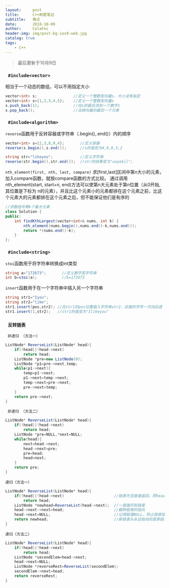 ```yaml
---
layout:     post
title:      C++刷题笔记
subtitle:   难点
date:       2018-10-09
author:     ColaFei
header-img: img/post-bg-ios9-web.jpg
catalog: true
tags:
    - C++
---
```


>最后更新于10月9日

### ```  #include<vector>  ```
相当于一个动态的数组，可以不用指定大小

```c#
vector<int> s;                //定义一个整数型向量s，大小没有指定
vector<int> s={1,2,3,4,5};    //定义一个整数型向量s
s.push_back(1);               //向s的最后添加一个数字1
s.pop_back();                 //去掉向量的最后一个元素
```

### ```  #include<algorithm>  ```

``` reverse ```函数用于反转容器或字符串（.begin(),.end()）内的顺序

```c#
vector<int> s={2,3,8,9,4};       //定义容器
reverse(s.begin(),s.end());      //s的值变为4,9,8,3,2

string str="likeyou";            //定义字符串
reverse(str.begin(),str.end());  //str的结果变为"uoyekil";
```

``` nth_element(first, nth, last, compare) ```
求[first,last]区间中第n大小的元素，加入compare函数，就按compare函数的方式比较。
通过调用nth_element(start, start+n, end)方法可以使第n大元素处于第n位置（从0开始,其位置是下标为 
n的元素），并且比这个元素小的元素都排在这个元素之前，比这个元素大的元素都排在这个元素之后，但不能保证他们是有序的
```c#	
//求数组中第k个最大元素
class Solution {
public:
	int findKthLargest(vector<int>& nums, int k) {
		nth_element(nums.begin(),nums.end()-k,nums.end());
		return *(nums.end()-k);
    }
};
```
	
### ```  #include<string>  ```

``` stoi ```函数用于将字符串转换成int类型

```c#	
string a="172673";       //定义数字型字符串
int b=stoi(a);           //b=172673
```

``` insert ```函数用于在一个字符串中插入另一个字符串

```c#
string str1="Iyou";
string str2="like";
str1.insert(pos,str2); //在str1的pos位置插入字符串str2，后面的字符一次向后退
str1.insert(1,str2);   //str1的值变为"Ilikeyou"
```

### ```  反转链表  ```

``` 非递归 （方法一）```
```c#
ListNode* ReverseList(ListNode* head){
	if(!head||!head->next)
		return head;
	ListNode *pre=new ListNode(0);
	ListNode *p1=pre->next,temp;
	while(p1->next){
		temp=p1->next;
		p1->next=temp->next;
		temp->next=pre->next;
		pre->next=temp;
	}
	return pre->next;
}
```

``` 非递归 （方法二）```
```c#
ListNode* ReverseList(ListNode* head){
	if(!head||!head->next)
		return head;
	ListNode *pre=NULL,*next=NULL;
	while(head){
		next=head->next;
		head->next=pre;
		pre=head;
		head=next;
	}
	return pre;
}
```

``` 递归（方法一） ```
```c#
ListNode* ReverseList(ListNode* head){
	if(!head||!head->next)                      //链表为空直接返回，而head->next为空是递归基
		return head;
	ListNode *newhead=ReverseList(head->next);  //一直循环到链尾
	head->next->next=head;                      //翻转链表的指向
	head->next=NULL;                            //记得赋值NULL，防止链表错乱
	return newhead;                             //新链表头永远指向的是原链表的链尾
}
```

``` 递归（方法二） ```
```c#
ListNode* ReverseList(ListNode* head){
	if(!head||!head->next)
		return head;
	ListNode *secendElem=head->next;
	head->next=NULL;
	ListNode *reverseRest=ReverseList(secondElem);
	secondElem->next=head;
	return reverseRest;
}
```

